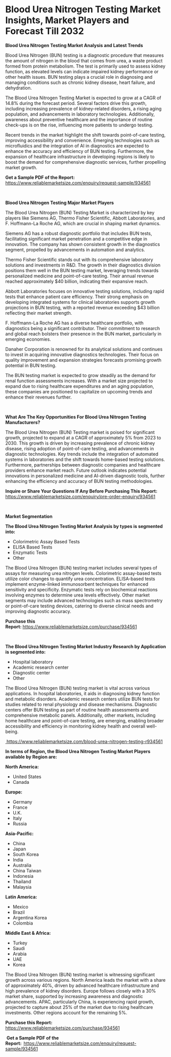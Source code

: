<p><h1>Blood Urea Nitrogen Testing Market Insights, Market Players and Forecast Till 2032</h1></p><p><strong>Blood Urea Nitrogen Testing Market Analysis and Latest Trends</strong></p>
<p><p>Blood Urea Nitrogen (BUN) testing is a diagnostic procedure that measures the amount of nitrogen in the blood that comes from urea, a waste product formed from protein metabolism. The test is primarily used to assess kidney function, as elevated levels can indicate impaired kidney performance or other health issues. BUN testing plays a crucial role in diagnosing and managing conditions such as chronic kidney disease, heart failure, and dehydration.</p><p>The Blood Urea Nitrogen Testing Market is expected to grow at a CAGR of 14.8% during the forecast period. Several factors drive this growth, including increasing prevalence of kidney-related disorders, a rising aging population, and advancements in laboratory technologies. Additionally, awareness about preventive healthcare and the importance of routine check-ups is on the rise, influencing more patients to undergo testing.</p><p>Recent trends in the market highlight the shift towards point-of-care testing, improving accessibility and convenience. Emerging technologies such as microfluidics and the integration of AI in diagnostics are expected to enhance the accuracy and efficiency of BUN testing. Furthermore, the expansion of healthcare infrastructure in developing regions is likely to boost the demand for comprehensive diagnostic services, further propelling market growth.</p></p>
<p><strong>Get a Sample PDF of the Report:&nbsp;</strong> <a href="https://www.reliablemarketsize.com/enquiry/request-sample/934561?utm_campaign=1879&utm_medium=2&utm_source=Github&utm_content=ia&utm_term=18042025&utm_id=blood-urea-nitrogen-testing">https://www.reliablemarketsize.com/enquiry/request-sample/934561</a></p>
<p>&nbsp;</p>
<p><strong>Blood Urea Nitrogen Testing Major Market Players</strong></p>
<p><p>The Blood Urea Nitrogen (BUN) Testing Market is characterized by key players like Siemens AG, Thermo Fisher Scientific, Abbott Laboratories, and F. Hoffmann-La Roche AG, which are crucial in shaping market dynamics. </p><p>Siemens AG has a robust diagnostic portfolio that includes BUN tests, facilitating significant market penetration and a competitive edge in innovation. The company has shown consistent growth in the diagnostics segment, propelled by advancements in automation and analytics.</p><p>Thermo Fisher Scientific stands out with its comprehensive laboratory solutions and investments in R&D. The growth in their diagnostics division positions them well in the BUN testing market, leveraging trends towards personalized medicine and point-of-care testing. Their annual revenue reached approximately $40 billion, indicating their expansive reach.</p><p>Abbott Laboratories focuses on innovative testing solutions, including rapid tests that enhance patient care efficiency. Their strong emphasis on developing integrated systems for clinical laboratories supports growth projections in BUN testing, with a reported revenue exceeding $43 billion reflecting their market strength.</p><p>F. Hoffmann-La Roche AG has a diverse healthcare portfolio, with diagnostics being a significant contributor. Their commitment to research and global reach bolsters their presence in the BUN market, particularly in emerging economies.</p><p>Danaher Corporation is renowned for its analytical solutions and continues to invest in acquiring innovative diagnostics technologies. Their focus on quality improvement and expansion strategies forecasts promising growth potential in BUN testing.</p><p>The BUN testing market is expected to grow steadily as the demand for renal function assessments increases. With a market size projected to expand due to rising healthcare expenditures and an aging population, these companies are positioned to capitalize on upcoming trends and enhance their revenues further.</p></p>
<p>&nbsp;</p>
<p><strong>What Are The Key Opportunities For Blood Urea Nitrogen Testing Manufacturers?</strong></p>
<p><p>The Blood Urea Nitrogen (BUN) Testing market is poised for significant growth, projected to expand at a CAGR of approximately 5% from 2023 to 2030. This growth is driven by increasing prevalence of chronic kidney disease, rising adoption of point-of-care testing, and advancements in diagnostic technologies. Key trends include the integration of automated systems in laboratories and the shift towards home-based testing solutions. Furthermore, partnerships between diagnostic companies and healthcare providers enhance market reach. Future outlook indicates potential innovations in personalized medicine and AI-driven diagnostic tools, further enhancing the efficiency and accuracy of BUN testing methodologies.</p></p>
<p><strong>Inquire or Share Your Questions If Any Before Purchasing This Report:</strong> <a href="https://www.reliablemarketsize.com/enquiry/pre-order-enquiry/934561?utm_campaign=1879&utm_medium=2&utm_source=Github&utm_content=ia&utm_term=18042025&utm_id=blood-urea-nitrogen-testing">https://www.reliablemarketsize.com/enquiry/pre-order-enquiry/934561</a></p>
<p>&nbsp;</p>
<p><strong>Market Segmentation</strong></p>
<p><strong>The Blood Urea Nitrogen Testing Market Analysis by types is segmented into:</strong></p>
<p><ul><li>Colorimetric Assay Based Tests</li><li>ELISA Based Tests</li><li>Enzymatic Tests</li><li>Other</li></ul></p>
<p><p>The Blood Urea Nitrogen (BUN) testing market includes several types of assays for measuring urea nitrogen levels. Colorimetric assay-based tests utilize color changes to quantify urea concentration. ELISA-based tests implement enzyme-linked immunosorbent techniques for enhanced sensitivity and specificity. Enzymatic tests rely on biochemical reactions involving enzymes to determine urea levels effectively. Other market segments may include advanced technologies such as mass spectrometry or point-of-care testing devices, catering to diverse clinical needs and improving diagnostic accuracy.</p></p>
<p><strong>Purchase this Report:&nbsp;</strong><a href="https://www.reliablemarketsize.com/purchase/934561?utm_campaign=1879&utm_medium=2&utm_source=Github&utm_content=ia&utm_term=18042025&utm_id=blood-urea-nitrogen-testing">https://www.reliablemarketsize.com/purchase/934561</a></p>
<p>&nbsp;</p>
<p><strong>The Blood Urea Nitrogen Testing Market Industry Research by Application is segmented into:</strong></p>
<p><ul><li>Hospital laboratory</li><li>Academic research center</li><li>Diagnostic center</li><li>Other</li></ul></p>
<p><p>The Blood Urea Nitrogen (BUN) testing market is vital across various applications. In hospital laboratories, it aids in diagnosing kidney function and metabolic disorders. Academic research centers utilize BUN tests for studies related to renal physiology and disease mechanisms. Diagnostic centers offer BUN testing as part of routine health assessments and comprehensive metabolic panels. Additionally, other markets, including home healthcare and point-of-care testing, are emerging, enabling broader accessibility and efficiency in monitoring kidney health and overall well-being.</p></p>
<p><a href="https://www.reliablemarketsize.com/blood-urea-nitrogen-testing-r934561?utm_campaign=1879&utm_medium=2&utm_source=Github&utm_content=ia&utm_term=18042025&utm_id=blood-urea-nitrogen-testing">&nbsp;https://www.reliablemarketsize.com/blood-urea-nitrogen-testing-r934561</a></p>
<p><strong>In terms of Region, the Blood Urea Nitrogen Testing Market Players available by Region are:</strong></p>
<p>
    <p> <strong> North America: </strong>
        <ul>
            <li>United States</li>
            <li>Canada</li>
        </ul>
        </p> 
    <p> <strong> Europe: </strong>
        <ul>
            <li>Germany</li>
            <li>France</li>
            <li>U.K.</li>
            <li>Italy</li>
            <li>Russia</li>
        </ul>
        </p> 
    <p> <strong> Asia-Pacific: </strong>
        <ul>
            <li>China</li>
            <li>Japan</li>
            <li>South Korea</li>
            <li>India</li>
            <li>Australia</li>
            <li>China Taiwan</li>
            <li>Indonesia</li>
            <li>Thailand</li>
            <li>Malaysia</li>
        </ul>
        </p> 
    <p> <strong> Latin America: </strong>
        <ul>
            <li>Mexico</li>
            <li>Brazil</li>
            <li>Argentina Korea</li>
            <li>Colombia</li>
        </ul>
        </p> 
    <p> <strong> Middle East & Africa: </strong>
        <ul>
            <li>Turkey</li>
            <li>Saudi</li>
            <li>Arabia</li>
            <li>UAE</li>
            <li>Korea</li>
        </ul>
    </p>
    </p>
<p><p>The Blood Urea Nitrogen (BUN) testing market is witnessing significant growth across various regions. North America leads the market with a share of approximately 40%, driven by advanced healthcare infrastructure and high prevalence of kidney disorders. Europe follows closely with a 30% market share, supported by increasing awareness and diagnostic advancements. APAC, particularly China, is experiencing rapid growth, projected to capture about 25% of the market due to rising healthcare investments. Other regions account for the remaining 5%.</p></p>
<p><strong>Purchase this Report: </strong><a href="https://www.reliablemarketsize.com/purchase/934561?utm_campaign=1879&utm_medium=2&utm_source=Github&utm_content=ia&utm_term=18042025&utm_id=blood-urea-nitrogen-testing">https://www.reliablemarketsize.com/purchase/934561</a></p>
<p>&nbsp;<strong>Get a Sample PDF of the Report:&nbsp;&nbsp;</strong><a href="https://www.reliablemarketsize.com/enquiry/request-sample/934561?utm_campaign=1879&utm_medium=2&utm_source=Github&utm_content=ia&utm_term=18042025&utm_id=blood-urea-nitrogen-testing">https://www.reliablemarketsize.com/enquiry/request-sample/934561</a></p>
<p><strong></strong></p>
<p><p></p><p></p><p></p></p>